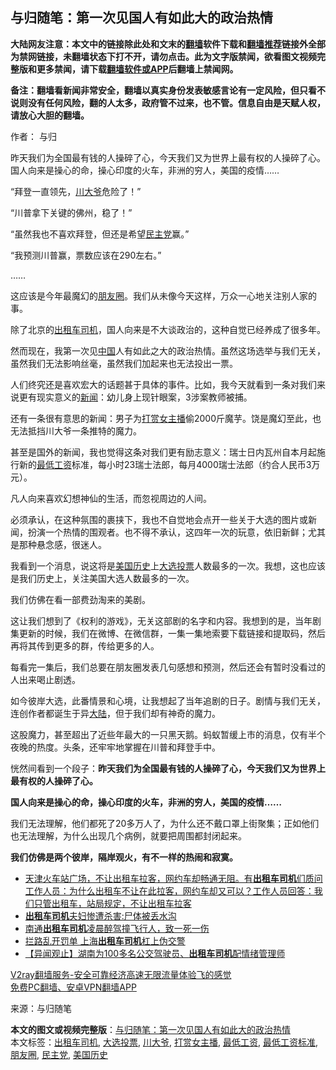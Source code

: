  <h2>与归随笔：第一次见国人有如此大的政治热情</h2> <p class="notice"><b>大陆网友注意：本文中的链接除此处和文末的<a href="https://github.com/bannedbook/fanqiang" >翻墙</a>软件下载和<a href="https://github.com/killgcd/justmysocks/blob/master/README.md">翻墙推荐</a>链接外全部为禁网链接，未翻墙状态下打不开，请勿点击。此为文字版禁闻，欲看图文视频完整版和更多禁闻，请下载<a href="https://github.com/bannedbook/fanqiang">翻墙软件或APP</a>后翻墙上禁闻网。</p><p>备注：翻墙看新闻非常安全，翻墙以真实身份发表敏感言论有一定风险，但只看不说则没有任何风险，翻的人太多，政府管不过来，也不管。信息自由是天赋人权，请放心大胆的翻墙。</b></p>  <div class="entry"> <p>作者： 与归</p> <p id="summary">昨天我们为全国最有钱的人操碎了心，今天我们又为世界上最有权的人操碎了心。国人向来是操心的命，操心印度的火车，非洲的穷人，美国的疫情……</p> <p>“拜登一直领先，<a href="https://www.bannedbook.org/bnews/tag/%e5%b7%9d%e5%a4%a7%e7%88%b7/" class="st_tag internal_tag" rel="tag" title="标签 川大爷 下的日志">川大爷</a>危险了！”</p> <p>“川普拿下关键的佛州，稳了！”</p> <p>“虽然我也不喜欢拜登，但还是希望<a href="https://www.bannedbook.org/bnews/tag/%e6%b0%91%e4%b8%bb%e5%85%9a/" class="st_tag internal_tag" rel="tag" title="标签 民主党 下的日志">民主党</a>赢。”</p> <p>“我预测川普赢，票数应该在290左右。”</p> <p>……</p>  <p>这应该是今年最魔幻的<a href="https://www.bannedbook.org/bnews/tag/%e6%9c%8b%e5%8f%8b%e5%9c%88/" class="st_tag internal_tag" rel="tag" title="标签 朋友圈 下的日志">朋友圈</a>。我们从未像今天这样，万众一心地关注别人家的事。</p> <p></p> <p>除了北京的<a href="https://www.bannedbook.org/bnews/tag/%E5%87%BA%E7%A7%9F%E8%BD%A6%E5%8F%B8%E6%9C%BA/" class="st_tag internal_tag" rel="tag" title="标签 出租车司机 下的日志">出租车司机</a>，国人向来是不大谈政治的，这种自觉已经养成了很多年。</p> <p>然而现在，我第一次见<span class='wp_keywordlink_affiliate'><a href="https://www.bannedbook.org/" title="中国" target="_blank">中国</a></span>人有如此之大的政治热情。虽然这场选举与我们无关，虽然我们无法影响丝毫，虽然我们加起来也无法投出一票。</p> <p>人们终究还是喜欢宏大的话题甚于具体的事件。比如，我今天就看到一条对我们来说更有现实意义的<span class='wp_keywordlink_affiliate'><a href="https://www.bannedbook.org/" title="新闻">新闻</a></span>：幼儿身上现针眼案，3涉案教师被捕。</p> <p>还有一条很有意思的新闻：男子为<a href="https://www.bannedbook.org/bnews/tag/%E6%89%93%E8%B5%8F%E5%A5%B3%E4%B8%BB%E6%92%AD/" class="st_tag internal_tag" rel="tag" title="标签 打赏女主播 下的日志">打赏女主播</a>偷2000斤魔芋。饶是魔幻至此，也无法抵挡川大爷一条推特的魔力。</p> <p>甚至是国外的新闻，我也觉得这条对我们更有励志意义：瑞士日内瓦州自本月起施行新的<a href="https://www.bannedbook.org/bnews/tag/%E6%9C%80%E4%BD%8E%E5%B7%A5%E8%B5%84/" class="st_tag internal_tag" rel="tag" title="标签 最低工资 下的日志">最低工资</a>标准，每小时23瑞士法郎，每月4000瑞士法郎（约合人民币3万元）。</p>  <p>凡人向来喜欢幻想神仙的生活，而忽视周边的人间。</p> <p></p> <p>必须承认，在这种氛围的裹挟下，我也不自觉地会点开一些关于大选的图片或新闻，扮演一个热情的围观者。也不得不承认，这四年一次的玩意，依旧新鲜；尤其是那种悬念感，很迷人。</p> <p>我看到一个消息，说这将是<a href="https://www.bannedbook.org/bnews/tag/%E7%BE%8E%E5%9B%BD%E5%8E%86%E5%8F%B2/" class="st_tag internal_tag" rel="tag" title="标签 美国历史 下的日志">美国历史</a>上<a href="https://www.bannedbook.org/bnews/tag/%E5%A4%A7%E9%80%89%E6%8A%95%E7%A5%A8/" class="st_tag internal_tag" rel="tag" title="标签 大选投票 下的日志">大选投票</a>人数最多的一次。我想，这也应该是我们历史上，关注美国大选人数最多的一次。</p> <p>我们仿佛在看一部费劲淘来的美剧。</p> <p>这让我们想到了《权利的游戏》，无关这部剧的名字和内容。我想到的是，当年剧集更新的时候，我们在微博、在微信群，一集一集地索要下载链接和提取码，然后再将其传到更多的群，传给更多的人。</p> <p>每看完一集后，我们总要在朋友圈发表几句感想和预测，然后还会有暂时没看过的人出来喝止剧透。</p>  <p></p> <p>如今彼岸大选，此番情景和心境，让我想起了当年追剧的日子。剧情与我们无关，连创作者都诞生于异<span class='wp_keywordlink_affiliate'><a href="https://www.bannedbook.org/" title="大陆" target="_blank">大陆</a></span>，但于我们却有神奇的魔力。</p> <p>这股魔力，甚至超出了近些年最大的一只黑天鹅。蚂蚁暂缓上市的消息，仅有半个夜晚的热度。头条，还牢牢地掌握在川普和拜登手中。</p> <p>恍然间看到一个段子：<strong>昨天我们为全国最有钱的人操碎了心，今天我们又为世界上最有权的人操碎了心。</strong></p> <p><strong>国人向来是操心的命，操心印度的火车，非洲的穷人，美国的疫情……</strong></p> <p>我们无法理解，他们都死了20多万人了，为什么还不戴口罩上街聚集；正如他们也无法理解，为什么出现几个病例，就要把周围都封闭起来。</p> <p><strong>我们仿佛是两个彼岸，隔岸观火，有不一样的热闹和寂寞。</strong></p>  <ul class='op-related-articles' title='相关阅读'> <li><a href='https://www.bannedbook.org/bnews/bannedvideo/20201009/1410761.html' target='_blank'>天津火车站广场，不让出租车拉客，网约车却畅通无阻。有<b>出租车司机</b>们质问工作人员：为什么出租车不让在此拉客，网约车却又可以？工作人员回答：我们只管出租车，站局规定，不让出租车拉客</a></li> <li><a href='https://www.bannedbook.org/bnews/baitai/20200926/1403442.html' target='_blank'><b>出租车司机</b>夫妇惨遭杀害:尸体被丢水沟</a></li> <li><a href='https://www.bannedbook.org/bnews/baitai/20200925/1402833.html' target='_blank'>南通<b>出租车司机</b>凌晨醉驾撞飞行人，致一死一伤</a></li> <li><a href='https://www.bannedbook.org/bnews/cbnews/20200720/1363338.html' target='_blank'>拦路乱开罚单 上海<b>出租车司机</b>杠上伪交警</a></li> <li><a href='https://www.bannedbook.org/bnews/baitai/20200716/1361810.html' target='_blank'>【异闻观止】湖南为100多名公交驾驶员、<b>出租车司机</b>配情绪管理师</a></li> </ul> <p class="texttj"> <a href="https://www.bannedbook.org/forum23/topic22702.html" target="_blank">V2ray翻墙服务-安全可靠经济高速无限流量体验飞的感觉</a><br/> <a href="https://github.com/bannedbook/fanqiang/wiki/%E7%A6%81%E9%97%BB%E7%BD%91%E5%AE%89%E5%8D%93%E7%BF%BB%E5%A2%99%E6%96%B0%E9%97%BBAPP" target="_blank">免费PC翻墙、安卓VPN翻墙APP</a></p><p> 来源：与归随笔 </p><a name='sharetosocial'></a>       <div><b>本文的图文或视频完整版</b>：<a href='https://www.bannedbook.org/bnews/comments/20201107/1427241.html'>与归随笔：第一次见国人有如此大的政治热情</a></div>  </div><!--END ENTRY--> <div class="postfooter"> <div>本文标签：<a href="https://www.bannedbook.org/bnews/tag/%E5%87%BA%E7%A7%9F%E8%BD%A6%E5%8F%B8%E6%9C%BA/" rel="tag">出租车司机</a>, <a href="https://www.bannedbook.org/bnews/tag/%E5%A4%A7%E9%80%89%E6%8A%95%E7%A5%A8/" rel="tag">大选投票</a>, <a href="https://www.bannedbook.org/bnews/tag/%e5%b7%9d%e5%a4%a7%e7%88%b7/" rel="tag">川大爷</a>, <a href="https://www.bannedbook.org/bnews/tag/%E6%89%93%E8%B5%8F%E5%A5%B3%E4%B8%BB%E6%92%AD/" rel="tag">打赏女主播</a>, <a href="https://www.bannedbook.org/bnews/tag/%E6%9C%80%E4%BD%8E%E5%B7%A5%E8%B5%84/" rel="tag">最低工资</a>, <a href="https://www.bannedbook.org/bnews/tag/%E6%9C%80%E4%BD%8E%E5%B7%A5%E8%B5%84%E6%A0%87%E5%87%86/" rel="tag">最低工资标准</a>, <a href="https://www.bannedbook.org/bnews/tag/%e6%9c%8b%e5%8f%8b%e5%9c%88/" rel="tag">朋友圈</a>, <a href="https://www.bannedbook.org/bnews/tag/%e6%b0%91%e4%b8%bb%e5%85%9a/" rel="tag">民主党</a>, <a href="https://www.bannedbook.org/bnews/tag/%E7%BE%8E%E5%9B%BD%E5%8E%86%E5%8F%B2/" rel="tag">美国历史</a></div>  </div><!--END POSTFOOTER--> 